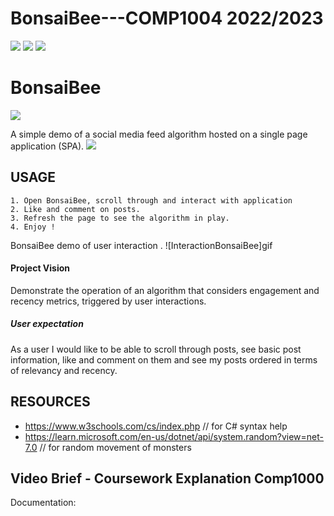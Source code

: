 # BonsaiBee---COMP1004 2022/2023 

![](https://github.com/Neo-3l/BonsaiBee---COMP1004/issues/1#issuecomment-1547907600)
![](https://github.com/Neo-3l/BonsaiBee---COMP1004/issues/1#issuecomment-1547907936)
![](https://github.com/Neo-3l/BonsaiBee---COMP1004/issues/1#issuecomment-1547908085)

# BonsaiBee 
![](https://github.com/Neo-3l/BonsaiBee---COMP1004/assets/114653081/c3491c4c-bd98-4a15-9a6c-97252fd19bb4)


A simple demo of a social media feed algorithm hosted on a single page application (SPA). 
![](https://github.com/Neo-3l/BonsaiBee---COMP1004/assets/114653081/95355a01-31ff-4eb2-963b-cc39d20a85c5)

## USAGE
	1. Open BonsaiBee, scroll through and interact with application
	2. Like and comment on posts. 
	3. Refresh the page to see the algorithm in play.
	4. Enjoy ! 
  
BonsaiBee demo of user interaction .
![InteractionBonsaiBee]gif

#### Project Vision
Demonstrate the operation of an algorithm that considers engagement and recency metrics, triggered by user interactions.

##### User expectation
As a user I would like to be able to scroll through posts, see basic post information, like and comment on them and see my posts ordered in terms of relevancy and recency.


## RESOURCES

- https://www.w3schools.com/cs/index.php // for C# syntax help
- https://learn.microsoft.com/en-us/dotnet/api/system.random?view=net-7.0	// for random movement of monsters

## Video Brief - Coursework Explanation Comp1000

Documentation: <document>
